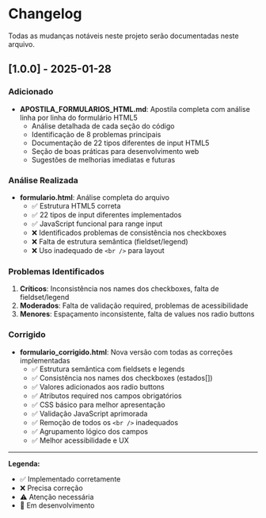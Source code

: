 # Changelog

Todas as mudanças notáveis neste projeto serão documentadas neste arquivo.

## [1.0.0] - 2025-01-28

### Adicionado
- **APOSTILA_FORMULARIOS_HTML.md**: Apostila completa com análise linha por linha do formulário HTML5
  - Análise detalhada de cada seção do código
  - Identificação de 8 problemas principais
  - Documentação de 22 tipos diferentes de input HTML5
  - Seção de boas práticas para desenvolvimento web
  - Sugestões de melhorias imediatas e futuras

### Análise Realizada
- **formulario.html**: Análise completa do arquivo
  - ✅ Estrutura HTML5 correta
  - ✅ 22 tipos de input diferentes implementados
  - ✅ JavaScript funcional para range input
  - ❌ Identificados problemas de consistência nos checkboxes
  - ❌ Falta de estrutura semântica (fieldset/legend)
  - ❌ Uso inadequado de `<br />` para layout

### Problemas Identificados
1. **Críticos**: Inconsistência nos names dos checkboxes, falta de fieldset/legend
2. **Moderados**: Falta de validação required, problemas de acessibilidade
3. **Menores**: Espaçamento inconsistente, falta de values nos radio buttons

### Corrigido
- **formulario_corrigido.html**: Nova versão com todas as correções implementadas
  - ✅ Estrutura semântica com fieldsets e legends
  - ✅ Consistência nos names dos checkboxes (estados[])
  - ✅ Valores adicionados aos radio buttons
  - ✅ Atributos required nos campos obrigatórios
  - ✅ CSS básico para melhor apresentação
  - ✅ Validação JavaScript aprimorada
  - ✅ Remoção de todos os `<br />` inadequados
  - ✅ Agrupamento lógico dos campos
  - ✅ Melhor acessibilidade e UX

---

**Legenda:**
- ✅ Implementado corretamente
- ❌ Precisa correção
- ⚠️ Atenção necessária
- 🔄 Em desenvolvimento